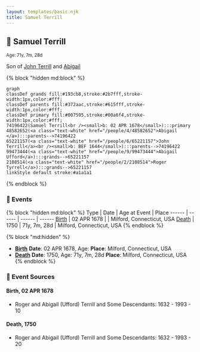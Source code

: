 ```yaml
---
layout: templates/basic.njk
title: Samuel Terrill
---
```

## 🔵 Samuel Terrill
<small>Age: 71y, 7m, 28d</small>

Son of [John Terrill](/people/6/65221157) and [Abigail ](/people/4/48582652)

{% block "hidden md:block" %}
```mermaid
graph
classDef grands fill:#193cb8,stroke:#2b7fff,stroke-width:1px,color:#fff;
classDef parents fill:#372aac,stroke:#615fff,stroke-width:1px,color:#fff;
classDef primary fill:#007595,stroke:#00a6f4,stroke-width:1px,color:#fff;
74196422(Samuel Terrill<br /><small>b: 02 APR 1678</small>):::primary
48582652(<a class="text-white" href="/people/4/48582652">Abigail </a>):::parents-->74196422
65221157(<a class="text-white" href="/people/6/65221157">John Terrill</a><br /><small>b: BEF 1644</small>):::parents-->74196422
99473444(<a class="text-white" href="/people/9/99473444">Abigail Ufford</a>):::grands-->65221157
2108514(<a class="text-white" href="/people/2/2108514">Roger Tyrrell</a>):::grands-->65221157
linkStyle default stroke:#a1a1a1
```
{% endblock %}

### 📆 Events

{% block "hidden md:block" %}
Type | Date | Age at Event | Place
------ | ------ | ------ | ------
[Birth](#event-event-2) | 02 APR 1678 |  | Milford, Connecticut, USA
[Death](#event-event-3) | 1750 | 71y, 7m, 28d | Milford, Connecticut, USA
{% endblock %}

{% block "md:hidden" %}
- **[Birth](#event-event-2)**
**Date**: 02 APR 1678, Age:
**Place**: Milford, Connecticut, USA
- **[Death](#event-event-3)**
**Date**: 1750, Age: 71y, 7m, 28d
**Place**: Milford, Connecticut, USA
{% endblock %}

### 📰 Event Sources

#### <a id="event-event-2"></a> Birth, 02 APR 1678
* Roger and Abigail (Ufford) Terrill and Some Descendants: 1632 - 1993  - 10

#### <a id="event-event-3"></a> Death, 1750
* Roger and Abigail (Ufford) Terrill and Some Descendants: 1632 - 1993  - 20